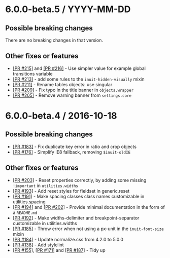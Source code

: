 
6.0.0-beta.5 / YYYY-MM-DD
==================

## Possible breaking changes
  There are no breaking changes in that version.

## Other fixes or features
  * [[PR #215]](https://github.com/inuitcss/inuitcss/pull/215) and [[PR #216]](https://github.com/inuitcss/inuitcss/pull/216) - Use simpler value for example global transitions variable
  * [[PR #213]](https://github.com/inuitcss/inuitcss/pull/213) - add some rules to the `inuit-hidden-visually` mixin
  * [[PR #211]](https://github.com/inuitcss/inuitcss/pull/211) - Rename tables objects: use singular
  * [[PR #209]](https://github.com/inuitcss/inuitcss/pull/209) - Fix typo in the title banner in `objects.wrapper`
  * [[PR #205]](https://github.com/inuitcss/inuitcss/pull/205) - Remove warning banner from `settings.core`


6.0.0-beta.4 / 2016-10-18
=========================

## Possible breaking changes
  * [[PR #183]](https://github.com/inuitcss/inuitcss/pull/183) - Fix duplicate key error in ratio and crop objects
  * [[PR #176]](https://github.com/inuitcss/inuitcss/pull/176) - Simplify IE8 fallback, removing `$inuit-oldIE`

## Other fixes or features
  * [[PR #203]](https://github.com/inuitcss/inuitcss/pull/203) - Reset properties correctly, by adding some missing `!important` in `utilities.widths`
  * [[PR #193]](https://github.com/inuitcss/inuitcss/pull/193) - Add reset styles for fieldset in generic.reset
  * [[PR #191]](https://github.com/inuitcss/inuitcss/pull/191) - Make spacing classes class names customizable in utilities.spacing
  * [[PR #194]](https://github.com/inuitcss/inuitcss/pull/194) and [[PR #202]](https://github.com/inuitcss/inuitcss/pull/202) - Provide minimal documentation in the form of a `README.md`
  * [[PR #192]](https://github.com/inuitcss/inuitcss/pull/192) - Make widths-delimiter and breakpoint-separator customizable in utilities.widths
  * [[PR #185]](https://github.com/inuitcss/inuitcss/pull/185) - Throw error when not using a px-unit in the `inuit-font-size` mixin
  * [[PR #184]](https://github.com/inuitcss/inuitcss/pull/184) - Update normalize.css from 4.2.0 to 5.0.0
  * [[PR #138]](https://github.com/inuitcss/inuitcss/pull/138) - Add stylelint
  * [[PR #155]](https://github.com/inuitcss/inuitcss/pull/155), [[PR #171]](https://github.com/inuitcss/inuitcss/pull/171) and [[PR #187]](https://github.com/inuitcss/inuitcss/pull/187) - Tidy up